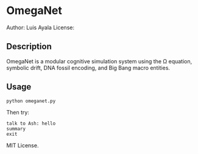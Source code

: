 # OmegaNet

Author: Luis Ayala
License: 

## Description

OmegaNet is a modular cognitive simulation system using the Ω equation, symbolic drift, DNA fossil encoding, and Big Bang macro entities.

## Usage

```bash
python omeganet.py
```

Then try:

```
talk to Ash: hello
summary
exit
```

MIT License.
